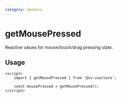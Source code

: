 ```yaml
---
category: Sensors
---
```


# getMousePressed

Reactive values for mouse/touch/drag pressing state.

## Usage

```svelte
<script>
	import { getMousePressed } from '@sv-use/core';

	const mousePressed = getMousePressed();
</script>
```

